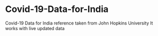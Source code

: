 # Covid-19-Data-for-India
Covid-19 Data for India reference taken from John Hopkins University It works with live updated data
